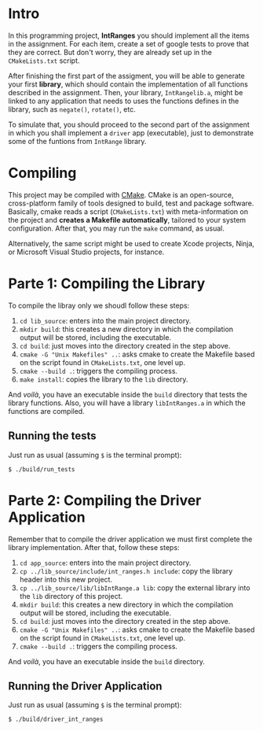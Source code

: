 # Intro

In this programming project, **IntRanges** you should implement all the items in the assignment.
For each item, create a set of google tests to prove that they are correct.
But don't worry, they are already set up in the `CMakeLists.txt` script.

After finishing the first part of the assigment, you will be able to generate your first **library**, which should
contain the implementation of all functions described in the assignment.
Then, your library, `IntRangelib.a`, might be linked to any application that needs to uses the functions
defines in the library, such as `negate()`, `rotate()`, etc.

To simulate that, you should proceed to the second part of the assignment in which you shall
implement a `driver` app (executable), just to demonstrate some of the funtions from `IntRange` library.


# Compiling

This project may be compiled with [CMake](https://cmake.org).
CMake is an open-source, cross-platform family of tools designed to build, test and package software.
Basically, cmake reads a script (`CMakeLists.txt`) with meta-information on the project and **creates a Makefile automatically**, tailored to your system configuration.
After that, you may run the `make` command, as usual.

Alternatively, the same script might be used to create Xcode projects, Ninja, or Microsoft Visual Studio projects, for instance.

# Parte 1: Compiling the Library

To compile the libray only we shoudl follow these steps:

1. `cd lib_source`: enters into the main project directory.
2. `mkdir build`: this creates a new directory in which the compilation output will be stored, including the executable.
3. `cd build`: just moves into the directory created in the step above.
4. `cmake -G "Unix Makefiles" ..`: asks cmake to create the Makefile based on the script found in `CMakeLists.txt`, one level up.
5. `cmake --build .`: triggers the compiling process.
5. `make install`: copies the library to the `lib` directory.

And *voilà*, you have an executable inside the `build` directory that tests the library functions.
Also, you will have a library `libIntRanges.a` in which the functions are compiled.

## Running the tests

Just run as usual (assuming `$` is the terminal prompt):

```
$ ./build/run_tests
```

# Parte 2: Compiling the Driver Application


Remember that to compile the driver application we must first complete the library implementation.
After that, follow these steps:

1. `cd app_source`: enters into the main project directory.
2. `cp ../lib_source/include/int_ranges.h include`: copy the library header into this new project.
3. `cp ../lib_source/lib/libIntRange.a lib`: copy the external library into the `lib` directory of this project.
2. `mkdir build`: this creates a new directory in which the compilation output will be stored, including the executable.
3. `cd build`: just moves into the directory created in the step above.
4. `cmake -G "Unix Makefiles" ..`: asks cmake to create the Makefile based on the script found in `CMakeLists.txt`, one level up.
5. `cmake --build .`: triggers the compiling process.

And *voilà*, you have an executable inside the `build` directory.

## Running the Driver Application

Just run as usual (assuming `$` is the terminal prompt):

```
$ ./build/driver_int_ranges
```
